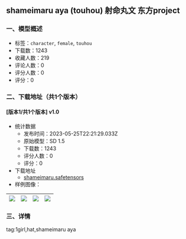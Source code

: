## shameimaru aya (touhou) 射命丸文 东方project
### 一、模型概述

- 标签：`character`, `female`, `touhou`
- 下载数：1243
- 收藏人数：219
- 评论人数：0
- 评分人数：0
- 评分：0

### 二、下载地址（共1个版本）

#### [版本1/共1个版本] v1.0

- 统计数据
  - 发布时间：2023-05-25T22:21:29.033Z
  - 原始模型：SD 1.5
  - 下载数：1243
  - 评分人数：0
  - 评分：0
- 下载地址
  - [shameimaru.safetensors](https://civitai.com/api/download/models/81109)
- 样例图像：

| <img src="https://image.civitai.com/xG1nkqKTMzGDvpLrqFT7WA/2eecbccf-6efc-4e60-8541-4c6dc70cf3fb/width=450/911211.jpeg" /> | <img src="https://image.civitai.com/xG1nkqKTMzGDvpLrqFT7WA/4f995cbc-b074-4551-a339-6eac12917242/width=450/911209.jpeg" /> | <img src="https://image.civitai.com/xG1nkqKTMzGDvpLrqFT7WA/4e776fed-ee40-4925-a692-ee390bb77003/width=450/911210.jpeg" /> | <img src="https://image.civitai.com/xG1nkqKTMzGDvpLrqFT7WA/3b8ebddb-be02-4a86-935f-ba222bf1fc19/width=450/911212.jpeg" /> |
| ---- | ---- | ---- | ---- |


### 三、详情
<p>tag:1girl,hat,shameimaru aya</p>